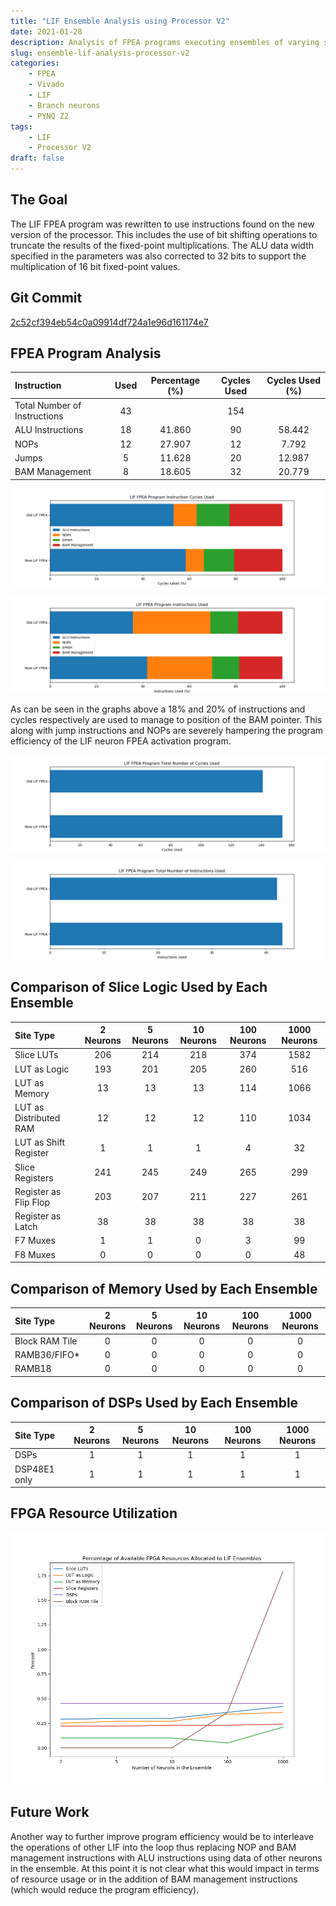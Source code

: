 ```yaml
---
title: "LIF Ensemble Analysis using Processor V2"
date: 2021-01-28
description: Analysis of FPEA programs executing ensembles of varying sizes of LIF neurons
slug: ensemble-lif-analysis-processor-v2
categories:
    - FPEA
    - Vivado
    - LIF
    - Branch neurons
    - PYNQ Z2
tags:
    - LIF
    - Processor V2
draft: false
---
```


## The Goal

The LIF FPEA program was rewritten to use instructions found on the new version of the processor. This includes the use of bit shifting operations to truncate the results of the fixed-point multiplications.
The ALU data width specified in the parameters was also corrected to 32 bits to support the multiplication of 16 bit fixed-point values.

## Git Commit

[2c52cf394eb54c0a09914df724a1e96d161174e7](https://gitlab.com/eStreams/sfpe/-/commit/2c52cf394eb54c0a09914df724a1e96d161174e7)

## FPEA Program Analysis

| Instruction | Used | Percentage (%) | Cycles Used | Cycles Used (%) |
| :-- | :--: | :--: | :--: | :--: |
| Total Number of Instructions | 43 |  | 154 |  |
| ALU Instructions | 18 | 41.860 | 90 | 58.442 |
| NOPs | 12 | 27.907 | 12 | 7.792 |
| Jumps | 5 | 11.628 | 20 | 12.987 |
| BAM Management | 8 | 18.605 | 32 | 20.779 |

![A bar plot comparing the number of cycles used (as a percentage) of the previous and current LIF FPEA programs for each category of instruction. The previous iteration of the LIF ensemble FPEA program was created for the first version of the soft processor whereas this more recent version was created for use with the second version of the processor](lif_fpea_program_percentage_cycles_used_stats.png)

![A bar plot comparing the number of instructions used (as a percentage) of the previous and current LIF FPEA programs for each category of instruction](lif_fpea_program_percentage_instructions_used_stats.png)

As can be seen in the graphs above a 18% and 20% of instructions and cycles respectively are used to manage to position of the BAM pointer. This along with jump instructions and NOPs are severely hampering the program efficiency of the LIF neuron FPEA activation program.

![A bar plot showing the total number of cycles needed to execute the the LIF FPEA program for each version](lif_fpea_program_cycles_used_stats.png)

![A bar plot showing the total number of instructions used to execute the the LIF FPEA program for each version](lif_fpea_program_instructions_used_stats.png)

## Comparison of Slice Logic Used by Each Ensemble

|          Site Type         | 2 Neurons | 5 Neurons | 10 Neurons | 100 Neurons | 1000 Neurons |
| :-- | :--: | :--: | :--: | :--: | :--: |
| Slice LUTs                 |  206 |  214 |  218 |  374 | 1582 |
|   LUT as Logic             |  193 |  201 |  205 |  260 |  516 |
|   LUT as Memory            |   13 |   13 |   13 |  114 | 1066 |
|     LUT as Distributed RAM |   12 |   12 |   12 |  110 | 1034 |
|     LUT as Shift Register  |    1 |    1 |    1 |    4 |   32 |
| Slice Registers            |  241 |  245 |  249 |  265 |  299 |
|   Register as Flip Flop    |  203 |  207 |  211 |  227 |  261 |
|   Register as Latch        |   38 |   38 |   38 |   38 |   38 |
| F7 Muxes                   |    1 |    1 |    0 |    3 |   99 |
| F8 Muxes                   |    0 |    0 |    0 |    0 |   48 |

## Comparison of Memory Used by Each Ensemble

|    Site Type   | 2 Neurons | 5 Neurons | 10 Neurons | 100 Neurons | 1000 Neurons |
| :-- | :--: | :--: | :--: | :--: | :--: |
| Block RAM Tile |    0 |    0 |    0 |    0 |    0 |
|   RAMB36/FIFO* |    0 |    0 |    0 |    0 |    0 |
|   RAMB18       |    0 |    0 |    0 |    0 |    0 |

## Comparison of DSPs Used by Each Ensemble

|    Site Type   | 2 Neurons | 5 Neurons | 10 Neurons | 100 Neurons | 1000 Neurons |
| :-- | :--: | :--: | :--: | :--: | :--: |
| DSPs           |    1 |    1 |    1 |    1 |    1 |
|   DSP48E1 only |    1 |    1 |    1 |    1 |    1 |

## FPGA Resource Utilization

![The line graph shows how the percentage of available slice resources on the FPGA changes as the number of neurons in the ensemble increases.](lif_ensemble_program_resource_allocation.png)

## Future Work

Another way to further improve program efficiency would be to interleave the operations of other LIF into the loop thus replacing NOP and BAM management instructions with ALU instructions using data of other neurons in the ensemble. At this point it is not clear what this would impact in terms of resource usage or in the addition of BAM management instructions (which would reduce the program efficiency).
